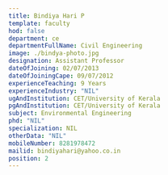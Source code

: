 ```yaml
---
title: Bindiya Hari P
template: faculty
hod: false
department: ce
departmentFullName: Civil Engineering
image: ./bindya-photo.jpg
designation: Assistant Professor
dateOfJoining: 02/07/2013
dateOfJoiningCape: 09/07/2012
experienceTeaching: 9 Years
experienceIndustry: "NIL"
ugAndInstitution: CET/University of Kerala
pgAndInstitution: CET/University of Kerala
subject: Environmental Engineering
phd: "NIL"
specialization: NIL
otherData: "NIL"
mobileNumber: 8281978472
mailid: bindiyahari@yahoo.co.in
position: 2
---
```

